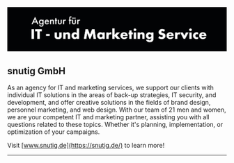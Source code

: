 <img src="../images//header_980x200.jpg" alt="Snutig Header" />

## snutig GmbH

As an agency for IT and marketing services, we support our clients with individual IT solutions in the areas of back-up strategies, IT security, and development, and offer creative solutions in the fields of brand design, personnel marketing, and web design. With our team of 21 men and women, we are your competent IT and marketing partner, assisting you with all questions related to these topics. Whether it's planning, implementation, or optimization of your campaigns.

Visit [www.snutig.de](https://snutig.de/) to learn more!

----